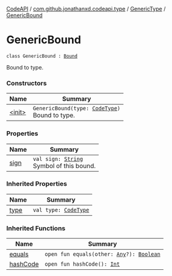[CodeAPI](../../../index.md) / [com.github.jonathanxd.codeapi.type](../../index.md) / [GenericType](../index.md) / [GenericBound](.)

# GenericBound

`class GenericBound : `[`Bound`](../-bound/index.md)

Bound to type.

### Constructors

| Name | Summary |
|---|---|
| [&lt;init&gt;](-init-.md) | `GenericBound(type: `[`CodeType`](../../-code-type/index.md)`)`<br>Bound to type. |

### Properties

| Name | Summary |
|---|---|
| [sign](sign.md) | `val sign: `[`String`](https://kotlinlang.org/api/latest/jvm/stdlib/kotlin/-string/index.html)<br>Symbol of this bound. |

### Inherited Properties

| Name | Summary |
|---|---|
| [type](../-bound/type.md) | `val type: `[`CodeType`](../../-code-type/index.md) |

### Inherited Functions

| Name | Summary |
|---|---|
| [equals](../-bound/equals.md) | `open fun equals(other: `[`Any`](https://kotlinlang.org/api/latest/jvm/stdlib/kotlin/-any/index.html)`?): `[`Boolean`](https://kotlinlang.org/api/latest/jvm/stdlib/kotlin/-boolean/index.html) |
| [hashCode](../-bound/hash-code.md) | `open fun hashCode(): `[`Int`](https://kotlinlang.org/api/latest/jvm/stdlib/kotlin/-int/index.html) |
